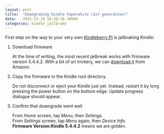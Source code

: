 ```yaml
---
layout: post
title:  "Downgrading Kindle Paperwhite (1st generation)"
date:   2015-12-10 10:36:18 +0900
categories: kindle jailbrake
---
```

First step on the way to your very own [Kindleberry Pi][kindleberry-pi] is jailbraking Kindle:

1. Download firmware

	At the time of writing, the most recent jailbreak works with firmware version 5.4.4.2. With a bit of uri trickery, we can [download it][firmware] from Amazon.

2. Copy the firmware to the Kindle root directory.

	Do not disconnect or eject your Kindle just yet. Instead, restart it by long pressing the power button on the bottom edge. Update progress dialogue should appear.

3. Confirm that downgrade went well

	From *Home* screen, tap *Menu*, then *Settings*.  
	From *Settings* screen, tap *Menu* again, then *Device Info*.  
	**Firmware Version:Kindle 5.4.4.2** means we are golden.

[kindleberry-pi]: http://maxogden.com/kindleberry-wireless.html
[firmware]: https://s3.amazonaws.com/G7G_FirmwareUpdates_WebDownloads/update_kindle_5.4.4.2.bin 
